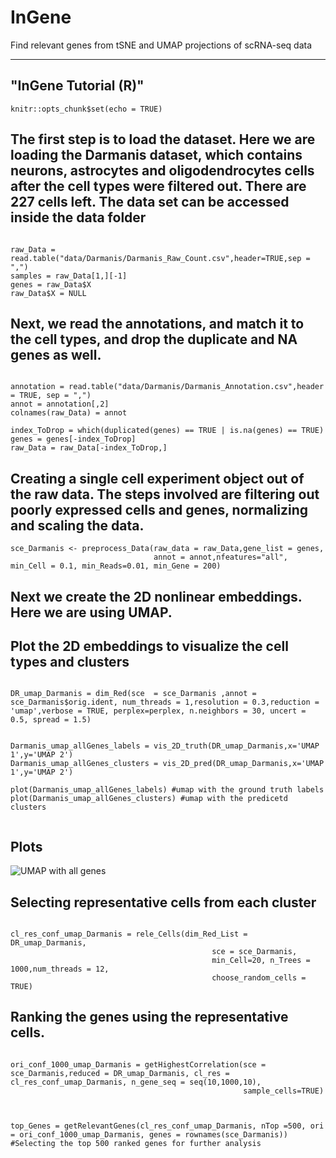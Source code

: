 # InGene
Find relevant genes from tSNE and UMAP projections of scRNA-seq  data

---
"InGene Tutorial (R)"
---

```{r setup, include=FALSE}
knitr::opts_chunk$set(echo = TRUE)
```

## The first step is to load the dataset. Here we are loading the Darmanis dataset, which contains neurons, astrocytes and oligodendrocytes cells after the cell types were filtered out. There are 227 cells left. The data set can be accessed inside the data folder

```{r}

raw_Data = read.table("data/Darmanis/Darmanis_Raw_Count.csv",header=TRUE,sep = ",")
samples = raw_Data[1,][-1]
genes = raw_Data$X
raw_Data$X = NULL
```

## Next, we read the annotations, and match it to the cell types, and drop the duplicate and NA genes as well.

```{r}

annotation = read.table("data/Darmanis/Darmanis_Annotation.csv",header = TRUE, sep = ",")
annot = annotation[,2]
colnames(raw_Data) = annot

index_ToDrop = which(duplicated(genes) == TRUE | is.na(genes) == TRUE)
genes = genes[-index_ToDrop]
raw_Data = raw_Data[-index_ToDrop,]
```

## Creating a single cell experiment object out of the raw data. The steps involved are filtering out poorly expressed cells and genes, normalizing and scaling the data.

```{r}
sce_Darmanis <- preprocess_Data(raw_data = raw_Data,gene_list = genes,
                                annot = annot,nfeatures="all", min_Cell = 0.1, min_Reads=0.01, min_Gene = 200)

```

## Next we create the 2D nonlinear embeddings. Here we are using UMAP. 
## Plot the 2D embeddings to visualize the cell types and clusters

```{r}

DR_umap_Darmanis = dim_Red(sce  = sce_Darmanis ,annot = sce_Darmanis$orig.ident, num_threads = 1,resolution = 0.3,reduction = 'umap',verbose = TRUE, perplex=perplex, n.neighbors = 30, uncert = 0.5, spread = 1.5)


Darmanis_umap_allGenes_labels = vis_2D_truth(DR_umap_Darmanis,x='UMAP 1',y='UMAP 2') 
Darmanis_umap_allGenes_clusters = vis_2D_pred(DR_umap_Darmanis,x='UMAP 1',y='UMAP 2') 

plot(Darmanis_umap_allGenes_labels) #umap with the ground truth labels
plot(Darmanis_umap_allGenes_clusters) #umap with the predicetd clusters


```

## Plots
![UMAP with all genes](Plots/MB_allGenes_UAMP.png)

## Selecting representative cells from each cluster

```{r}

cl_res_conf_umap_Darmanis = rele_Cells(dim_Red_List = DR_umap_Darmanis,
                                             sce = sce_Darmanis,
                                             min_Cell=20, n_Trees = 1000,num_threads = 12,
                                             choose_random_cells = TRUE)

```

## Ranking the genes using the representative cells. 

```{r}

ori_conf_1000_umap_Darmanis = getHighestCorrelation(sce =  sce_Darmanis,reduced = DR_umap_Darmanis, cl_res = cl_res_conf_umap_Darmanis, n_gene_seq = seq(10,1000,10),
                                                    sample_cells=TRUE)



top_Genes = getRelevantGenes(cl_res_conf_umap_Darmanis, nTop =500, ori = ori_conf_1000_umap_Darmanis, genes = rownames(sce_Darmanis)) #Selecting the top 500 ranked genes for further analysis
```




